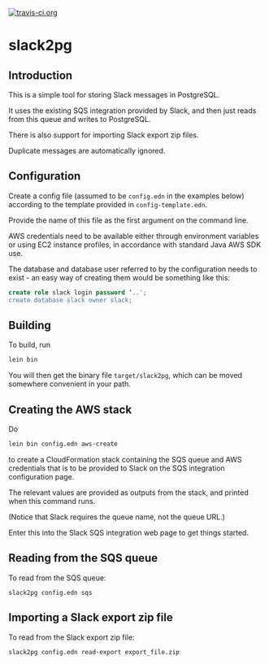 [![travis-ci.org](https://travis-ci.org/bsvingen/slack2pg.svg?branch=master)](https://travis-ci.org/bsvingen/slack2pg)

# slack2pg

## Introduction

This is a simple tool for storing Slack messages in PostgreSQL.

It uses the existing SQS integration provided by Slack, and then just
reads from this queue and writes to PostgreSQL.

There is also support for importing Slack export zip files.

Duplicate messages are automatically ignored.

## Configuration

Create a config file (assumed to be `config.edn` in the examples
below) according to the template provided in `config-template.edn`.

Provide the name of this file as the first argument on the command
line.

AWS credentials need to be available either through environment
variables or using EC2 instance profiles, in accordance with standard
Java AWS SDK use.

The database and database user referred to by the configuration needs
to exist - an easy way of creating them would be something like this:

```sql
create role slack login password ‘..';
create database slack owner slack;
```

## Building

To build, run

```bash
lein bin
```

You will then get the binary file `target/slack2pg`, which can be
moved somewhere convenient in your path.

## Creating the AWS stack

Do

```bash
lein bin config.edn aws-create
```

to create a CloudFormation stack containing the SQS queue and AWS
credentials that is to be provided to Slack on the SQS integration
configuration page.

The relevant values are provided as outputs from the stack, and
printed when this command runs.

(Notice that Slack requires the queue name, not the queue URL.)

Enter this into the Slack SQS integration web page to get things
started.

## Reading from the SQS queue

To read from the SQS queue:

```
slack2pg config.edn sqs
```

## Importing a Slack export zip file

To read from the Slack export zip file:

```
slack2pg config.edn read-export export_file.zip
```

